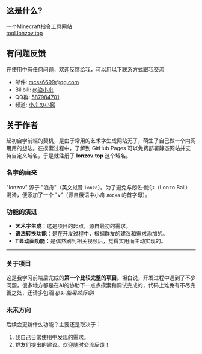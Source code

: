 ## 这是什么?
一个Minecraft指令工具网站  
[tool.lonzov.top](https://tool.lonzov.top)

## 有问题反馈
在使用中有任何问题，欢迎反馈给我，可以用以下联系方式跟我交流

* 邮件: mcss6699@qq.com
* Bilibili: [@浪小舟](https://space.bilibili.com/3494378672753456)
* QQ群: [587984701](https://qm.qq.com/q/hjTqUyIKEo)
* 频道: [小舟の小窝](https://pd.qq.com/s/7itprw4rq?b=9)

## 关于作者

起初自学前端的契机，是由于常用的艺术字生成网站无了，萌生了自己做一个内网用用的想法。在摸索过程中，了解到 GitHub Pages 可以免费部署静态网站并支持自定义域名，于是就注册了 **lonzov.top** 这个域名。

### 名字的由来
"lonzov" 源于 "浪舟"（英文拟音 `lonzo`）。为了避免与朗佐·鲍尔（Lonzo Ball）混淆，便添加了一个 "v"（源自俄语中小舟 `лодка` 的首字母）。

### 功能的演进
*   **艺术字生成**：这是项目的起点，源自最初的需求。
*   **语法转换功能**：是在开发过程中，根据群友的建议和需求添加的。
*   **T显动画功能**：是偶然刷到相关视频后，觉得实用而主动实现的。

---
### 关于项目
这是我学习前端后完成的**第一个比较完整的项目**。坦白说，开发过程中遇到了不少问题，很多地方都是在AI的协助下一点点摸索和调试完成的，代码上难免有不尽完善之处，还请多包涵 *~~(ps: 能用就行😋)~~*

### 未来方向
后续会更新什么功能？主要还是取决于：
1.  我自己日常使用中发现的需求。
2.  群友们提出的建议。欢迎随时交流反馈！